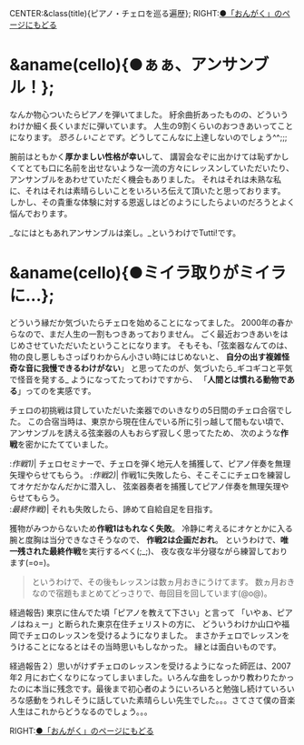 CENTER:&class(title){ピアノ・チェロを巡る遍歴};
RIGHT:[●「おんがく」のページにもどる](おとだま)

# &aname(cello){●ぁぁ、アンサンブル！}; 

なんか物心ついたらピアノを弾いてました。
紆余曲折あったものの、どういうわけか細く長くいまだに弾いています。
人生の9割くらいのおつきあいってことになります。
_恐ろしいことです_。どうしてこんなに上達しないのでしょう^^;;;

腕前はともかく**厚かましい性格が幸い**して、
講習会なぞに出かけては恥ずかしくてとても口に名前を出せないような一流の方々にレッスンしていただいたり、
アンサンブルをあわせていただく機会もありました。
それはそれは未熟な私に、それはそれは素晴らしいことをいろいろ伝えて頂いたと思っております。
しかし、その貴重な体験に対する恩返しはどのようにしたらよいのだろうとよく悩んでおります。

_なにはともあれアンサンブルは楽し。_というわけでTutti!です。


# &aname(cello){●ミイラ取りがミイラに...}; 
 
どういう縁だか気づいたらチェロを始めることになってました。
2000年の春からなので、まだ人生の一割もつきあっておりません。
ごく最近おつきあいをはじめさせていただいたということになります。
そもそも、「弦楽器なんてのは、物の良し悪しもさっぱりわからん小さい時にはじめないと、
**自分の出す複雑怪奇な音に我慢できるわけがない**」
と思ってたのが、気づいたら_ギコギコと平気で怪音を発する_
ようになってたってわけですから、
「**人間とは慣れる動物である**」ってのを実感です。

チェロの初挑戦は貸していただいた楽器でのいきなりの5日間のチェロ合宿でした。
この合宿当時は、東京から現在住んでいる所に引っ越して間もない頃で、
アンサンブルを誘える弦楽器の人もおらず寂しく思ってたため、
次のような**作戦**を密かにたてていました。

:_作戦1)_|
チェロセミナーで、チェロを弾く地元人を捕獲して、ピアノ伴奏を無理矢理やらせてもらう。
:_作戦2)_|
作戦1に失敗したら、そこそこにチェロを練習してオケだかなんだかに潜入し、
弦楽器奏者を捕獲してピアノ伴奏を無理矢理やらせてもらう。  
:_最終作戦)_|
それも失敗したら、諦めて自給自足を目指す。

獲物がみつからないため**作戦1はもれなく失敗**。
冷静に考えるにオケとかに入る腕と度胸は当分できなさそうなので、
**作戦2は企画だおれ**。
というわけで、**唯一残された最終作戦**を実行するべく(;_;)、
夜な夜な半分寝ながら練習しております(=o=)。
> というわけで、その後もレッスンは数ヵ月おきにうけてます。
> 数ヵ月おきなので宿題もまとめてどっさりで、毎回目を回しています(@o@)。

経過報告) 東京に住んでた頃「ピアノを教えて下さい」と言って
「いやぁ、ピアノはねぇー」と断られた東京在住チェリストの方に、
どういうわけか山口や福岡でチェロのレッスンを受けるようになりました。
まさかチェロでレッスンをうけることになるとはその当時思いもしなかった。
縁とは面白いものです。

経過報告２）思いがけずチェロのレッスンを受けるようになった師匠は、2007年2
月にお亡くなりになってしまいました。いろんな曲をしっかり教わりたかったのに本当に残念です。最後まで初心者のようにいろいろと勉強し続けていろいろな感動をうれしそうに話していた素晴らしい先生でした。。。さてさて僕の音楽人生はこれからどうなるのでしょう。。。


RIGHT:[●「おんがく」のページにもどる](おとだま)
